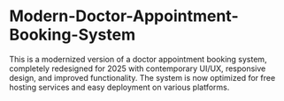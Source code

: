 # Modern-Doctor-Appointment-Booking-System
This is a modernized version of a doctor appointment booking system, completely redesigned for 2025 with contemporary UI/UX, responsive design, and improved functionality. The system is now optimized for free hosting services and easy deployment on various platforms.
